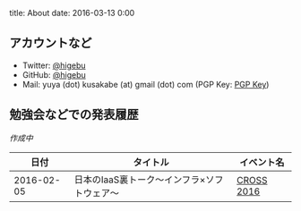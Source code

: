 title: About
date: 2016-03-13 0:00

## アカウントなど

* Twitter: [@higebu](https://twitter.com/)
* GitHub: [@higebu](https://github.com/higebu)
* Mail: yuya (dot) kusakabe (at) gmail (dot) com (PGP Key: [PGP Key](http://pgp.mit.edu//pks/lookup?search=0x6C5DDF59&op=vindex))

## 勉強会などでの発表履歴

*作成中*

|日付|タイトル|イベント名|
|----|--------|----------|
|2016-02-05|日本のIaaS裏トーク〜インフラ×ソフトウェア〜|[CROSS 2016](http://2016.cross-party.com/program/b1)|
